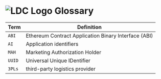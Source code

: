 # ![LDC Logo](99_images/LDC_32_32.ico) Glossary

| Term      | Definition                                                                                |
| :---      | ---                                                                                       |
| `ABI`     | Ethereum Contract Application Binary Interface (ABI)                                      |
| `AI`      | Application identifiers                                                                   |
| `MAH`     | Marketing Authorization Holder                                                            |
| `UUID`    | Universal Unique IDentifier                                                               |
| `3PLs`    | third-party logistics provider                                                            |
